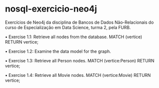 # nosql-exercicio-neo4j
Exercícios de Neo4j da disciplina de Bancos de Dados Não-Relacionais do curso de Especialização em Data Science, turma 2, pela FURB.

• Exercise 1.1: Retrieve all nodes from the database.
MATCH (vertice) RETURN vertice;

• Exercise 1.2: Examine the data model for the graph.


• Exercise 1.3: Retrieve all Person nodes.
MATCH (vertice:Person) RETURN vertice;

• Exercise 1.4: Retrieve all Movie nodes.
MATCH (vertice:Movie) RETURN vertice;
